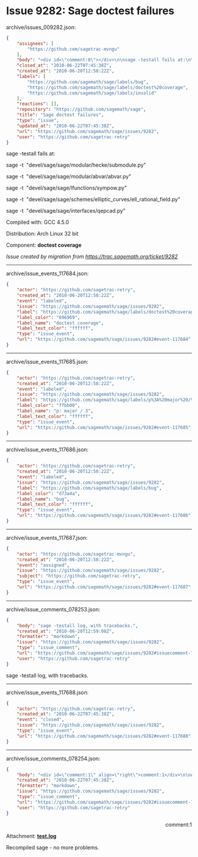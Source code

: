 # Issue 9282: Sage doctest failures

archive/issues_009282.json:
```json
{
    "assignees": [
        "https://github.com/sagetrac-mvngu"
    ],
    "body": "<div id=\"comment:0\"></div>\n\nsage -testall fails at:\n\nsage -t \u00a0\"devel/sage/sage/modular/hecke/submodule.py\"\n\nsage -t \u00a0\"devel/sage/sage/modular/abvar/abvar.py\"\n\nsage -t \u00a0\"devel/sage/sage/lfunctions/sympow.py\"\n\nsage -t \u00a0\"devel/sage/sage/schemes/elliptic_curves/ell_rational_field.py\"\n\nsage -t \u00a0\"devel/sage/sage/interfaces/qepcad.py\"\n\n\n\nCompiled with: GCC 4.5.0\n\nDistribution: Arch Linux 32 bit\n\nComponent: **doctest coverage**\n\n_Issue created by migration from https://trac.sagemath.org/ticket/9282_\n\n",
    "closed_at": "2010-06-22T07:45:38Z",
    "created_at": "2010-06-20T12:58:22Z",
    "labels": [
        "https://github.com/sagemath/sage/labels/bug",
        "https://github.com/sagemath/sage/labels/doctest%20coverage",
        "https://github.com/sagemath/sage/labels/invalid"
    ],
    "reactions": [],
    "repository": "https://github.com/sagemath/sage",
    "title": "Sage doctest failures",
    "type": "issue",
    "updated_at": "2010-06-22T07:45:38Z",
    "url": "https://github.com/sagemath/sage/issues/9282",
    "user": "https://github.com/sagetrac-retry"
}
```
<div id="comment:0"></div>

sage -testall fails at:

sage -t  "devel/sage/sage/modular/hecke/submodule.py"

sage -t  "devel/sage/sage/modular/abvar/abvar.py"

sage -t  "devel/sage/sage/lfunctions/sympow.py"

sage -t  "devel/sage/sage/schemes/elliptic_curves/ell_rational_field.py"

sage -t  "devel/sage/sage/interfaces/qepcad.py"



Compiled with: GCC 4.5.0

Distribution: Arch Linux 32 bit

Component: **doctest coverage**

_Issue created by migration from https://trac.sagemath.org/ticket/9282_





---

archive/issue_events_117684.json:
```json
{
    "actor": "https://github.com/sagetrac-retry",
    "created_at": "2010-06-20T12:58:22Z",
    "event": "labeled",
    "issue": "https://github.com/sagemath/sage/issues/9282",
    "label": "https://github.com/sagemath/sage/labels/doctest%20coverage",
    "label_color": "696969",
    "label_name": "doctest coverage",
    "label_text_color": "ffffff",
    "type": "issue_event",
    "url": "https://github.com/sagemath/sage/issues/9282#event-117684"
}
```



---

archive/issue_events_117685.json:
```json
{
    "actor": "https://github.com/sagetrac-retry",
    "created_at": "2010-06-20T12:58:22Z",
    "event": "labeled",
    "issue": "https://github.com/sagemath/sage/issues/9282",
    "label": "https://github.com/sagemath/sage/labels/p%3A%20major%20/%203",
    "label_color": "ffbb00",
    "label_name": "p: major / 3",
    "label_text_color": "ffffff",
    "type": "issue_event",
    "url": "https://github.com/sagemath/sage/issues/9282#event-117685"
}
```



---

archive/issue_events_117686.json:
```json
{
    "actor": "https://github.com/sagetrac-retry",
    "created_at": "2010-06-20T12:58:22Z",
    "event": "labeled",
    "issue": "https://github.com/sagemath/sage/issues/9282",
    "label": "https://github.com/sagemath/sage/labels/bug",
    "label_color": "d73a4a",
    "label_name": "bug",
    "label_text_color": "ffffff",
    "type": "issue_event",
    "url": "https://github.com/sagemath/sage/issues/9282#event-117686"
}
```



---

archive/issue_events_117687.json:
```json
{
    "actor": "https://github.com/sagetrac-mvngu",
    "created_at": "2010-06-20T12:58:22Z",
    "event": "assigned",
    "issue": "https://github.com/sagemath/sage/issues/9282",
    "subject": "https://github.com/sagetrac-retry",
    "type": "issue_event",
    "url": "https://github.com/sagemath/sage/issues/9282#event-117687"
}
```



---

archive/issue_comments_078253.json:
```json
{
    "body": "sage -testall log, with tracebacks.",
    "created_at": "2010-06-20T12:59:08Z",
    "formatter": "markdown",
    "issue": "https://github.com/sagemath/sage/issues/9282",
    "type": "issue_comment",
    "url": "https://github.com/sagemath/sage/issues/9282#issuecomment-78253",
    "user": "https://github.com/sagetrac-retry"
}
```

sage -testall log, with tracebacks.



---

archive/issue_events_117688.json:
```json
{
    "actor": "https://github.com/sagetrac-retry",
    "created_at": "2010-06-22T07:45:38Z",
    "event": "closed",
    "issue": "https://github.com/sagemath/sage/issues/9282",
    "type": "issue_event",
    "url": "https://github.com/sagemath/sage/issues/9282#event-117688"
}
```



---

archive/issue_comments_078254.json:
```json
{
    "body": "<div id=\"comment:1\" align=\"right\">comment:1</div>\n\nAttachment: **[test.log](https://github.com/sagemath/sage/files/ticket9282/test.log)**\n\nRecompiled sage - no more problems.",
    "created_at": "2010-06-22T07:45:38Z",
    "formatter": "markdown",
    "issue": "https://github.com/sagemath/sage/issues/9282",
    "type": "issue_comment",
    "url": "https://github.com/sagemath/sage/issues/9282#issuecomment-78254",
    "user": "https://github.com/sagetrac-retry"
}
```

<div id="comment:1" align="right">comment:1</div>

Attachment: **[test.log](https://github.com/sagemath/sage/files/ticket9282/test.log)**

Recompiled sage - no more problems.
